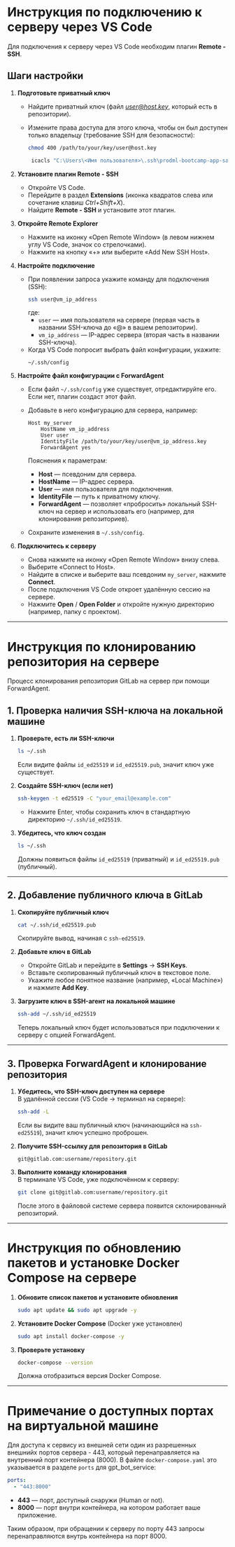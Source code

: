 # Инструкция по подключению к серверу через VS Code

Для подключения к серверу через VS Code необходим плагин **Remote - SSH**.

## Шаги настройки

1. **Подготовьте приватный ключ**  
   - Найдите приватный ключ (файл *user@host.key*, который есть в репозитории).  
   - Измените права доступа для этого ключа, чтобы он был доступен только владельцу (требование SSH для безопасности):
     ```bash
     chmod 400 /path/to/your/key/user@host.key
     ```

     ```bash
      icacls "C:\Users\<Имя пользователя>\.ssh\prodml-bootcamp-app-sa@84.201.168.6.key" /inheritance:r /grant:r "<whoami>:R"
     ```
   
2. **Установите плагин Remote - SSH**  
   - Откройте VS Code.  
   - Перейдите в раздел **Extensions** (иконка квадратов слева или сочетание клавиш *Ctrl+Shift+X*).  
   - Найдите **Remote - SSH** и установите этот плагин.

3. **Откройте Remote Explorer**  
   - Нажмите на иконку «Open Remote Window» (в левом нижнем углу VS Code, значок со стрелочками).  
   - Нажмите на кнопку «+» или выберите «Add New SSH Host».

4. **Настройте подключение**  
   - При появлении запроса укажите команду для подключения (SSH):
     ```bash
     ssh user@vm_ip_address
     ```
     где:
     - `user` — имя пользователя на сервере (первая часть в названии SSH-ключа до «@» в вашем репозитории).
     - `vm_ip_address` — IP-адрес сервера (вторая часть в названии SSH-ключа).
   - Когда VS Code попросит выбрать файл конфигурации, укажите:
     ```
     ~/.ssh/config
     ```

5. **Настройте файл конфигурации с ForwardAgent**  
   - Если файл `~/.ssh/config` уже существует, отредактируйте его. Если нет, плагин создаст этот файл.  
   - Добавьте в него конфигурацию для сервера, например:
     ```
     Host my_server
         HostName vm_ip_address
         User user
         IdentityFile /path/to/your/key/user@vm_ip_address.key
         ForwardAgent yes
     ```
     Пояснения к параметрам:
     - **Host** — псевдоним для сервера.
     - **HostName** — IP-адрес сервера.
     - **User** — имя пользователя для подключения.
     - **IdentityFile** — путь к приватному ключу.
     - **ForwardAgent** — позволяет «пробросить» локальный SSH-ключ на сервер и использовать его (например, для клонирования репозиториев).

   - Сохраните изменения в `~/.ssh/config`.

6. **Подключитесь к серверу**  
   - Снова нажмите на иконку «Open Remote Window» внизу слева.
   - Выберите «Connect to Host».
   - Найдите в списке и выберите ваш псевдоним `my_server`, нажмите **Connect**.
   - После подключения VS Code откроет удалённую сессию на сервере.
   - Нажмите **Open** / **Open Folder** и откройте нужную директорию (например, папку с проектом).

---

# Инструкция по клонированию репозитория на сервере

Процесс клонирования репозитория GitLab на сервер при помощи ForwardAgent.

## 1. Проверка наличия SSH-ключа на локальной машине

1. **Проверьте, есть ли SSH-ключи**  
   ```bash
   ls ~/.ssh
   ```
   Если видите файлы `id_ed25519` и `id_ed25519.pub`, значит ключ уже существует.

2. **Создайте SSH-ключ (если нет)**  
   ```bash
   ssh-keygen -t ed25519 -C "your_email@example.com"
   ```
   - Нажмите Enter, чтобы сохранить ключ в стандартную директорию `~/.ssh/id_ed25519`.

3. **Убедитесь, что ключ создан**  
   ```bash
   ls ~/.ssh
   ```
   Должны появиться файлы `id_ed25519` (приватный) и `id_ed25519.pub` (публичный).

---

## 2. Добавление публичного ключа в GitLab

1. **Скопируйте публичный ключ**  
   ```bash
   cat ~/.ssh/id_ed25519.pub
   ```
   Скопируйте вывод, начиная с `ssh-ed25519`.

2. **Добавьте ключ в GitLab**  
   - Откройте GitLab и перейдите в **Settings** → **SSH Keys**.  
   - Вставьте скопированный публичный ключ в текстовое поле.  
   - Укажите любое понятное название (например, «Local Machine») и нажмите **Add Key**.

3. **Загрузите ключ в SSH-агент на локальной машине**  
   ```bash
   ssh-add ~/.ssh/id_ed25519
   ```
   Теперь локальный ключ будет использоваться при подключении к серверу с опцией ForwardAgent.

---

## 3. Проверка ForwardAgent и клонирование репозитория

1. **Убедитесь, что SSH-ключ доступен на сервере**  
   В удалённой сессии (VS Code → терминал на сервере):
   ```bash
   ssh-add -L
   ```
   Если вы видите ваш публичный ключ (начинающийся на `ssh-ed25519`), значит ключ успешно проброшен.

2. **Получите SSH-ссылку для репозитория в GitLab**  

   ```
   git@gitlab.com:username/repository.git
   ```

3. **Выполните команду клонирования**  
   В терминале VS Code, уже подключённом к серверу:
   ```bash
   git clone git@gitlab.com:username/repository.git
   ```
   После этого в файловой системе сервера появится склонированный репозиторий.

---

# Инструкция по обновлению пакетов и установке Docker Compose на сервере

1. **Обновите список пакетов и установите обновления**  
   ```bash
   sudo apt update && sudo apt upgrade -y
   ```

2. **Установите Docker Compose** (Docker уже установлен)  
   ```bash
   sudo apt install docker-compose -y
   ```

3. **Проверьте установку**  
   ```bash
   docker-compose --version
   ```
   Должна отобразиться версия Docker Compose.

---

# Примечание о доступных портах на виртуальной машине

Для доступа к сервису из внешней сети один из разрешенных внешнийх портов сервера - 443, который перенаправляется на внутренний порт контейнера (8000). В файле `docker-compose.yaml` это указывается в разделе `ports` для  gpt_bot_service:

```yaml
ports:
  - "443:8000"
```

- **443** — порт, доступный снаружи (Human or not).  
- **8000** — порт внутри контейнера, на котором работает ваше приложение.  

Таким образом, при обращении к серверу по порту 443 запросы перенаправляются внутрь контейнера на порт 8000.
